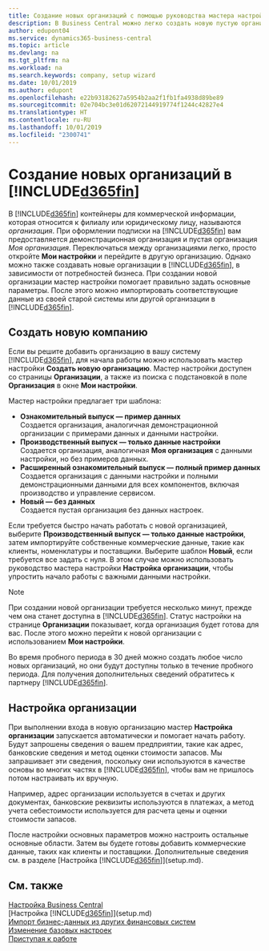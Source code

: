 ```yaml
---
title: Создание новых организаций с помощью руководства мастера настройки | Документация Майкрософт
description: В Business Central можно легко создать новую пустую организацию. Руководство мастера настройки помогает выполнить требуемые шаги, а также можно импортировать существующие коммерческие данные.
author: edupont04
ms.service: dynamics365-business-central
ms.topic: article
ms.devlang: na
ms.tgt_pltfrm: na
ms.workload: na
ms.search.keywords: company, setup wizard
ms.date: 10/01/2019
ms.author: edupont
ms.openlocfilehash: e22b93182627a5954b2aa2f1fb1fa4938d89be89
ms.sourcegitcommit: 02e704bc3e01d62072144919774f1244c42827e4
ms.translationtype: HT
ms.contentlocale: ru-RU
ms.lasthandoff: 10/01/2019
ms.locfileid: "2300741"
---
```

# <a name="creating-new-companies-in-included365finincludesd365fin_mdmd"></a>Создание новых организаций в [!INCLUDE[d365fin](includes/d365fin_md.md)]
В [!INCLUDE[d365fin](includes/d365fin_md.md)] контейнеры для коммерческой информации, которая относится к филиалу или юридическому лицу, называются *организация*. При оформлении подписки на [!INCLUDE[d365fin](includes/d365fin_md.md)] вам предоставляется демонстрационная организация и пустая организация *Моя организация*. Переключаться между организациями легко, просто откройте **Мои настройки** и перейдите в другую организацию. Однако можно также создавать новые организации в [!INCLUDE[d365fin](includes/d365fin_md.md)], в зависимости от потребностей бизнеса. При создании новой организации мастер настройки помогает правильно задать основные параметры. После этого можно импортировать соответствующие данные из своей старой системы или другой организации в [!INCLUDE[d365fin](includes/d365fin_md.md)].  

## <a name="create-new-company"></a>Создать новую компанию
Если вы решите добавить организацию в вашу систему [!INCLUDE[d365fin](includes/d365fin_md.md)], для начала работы можно использовать мастер настройки **Создать новую организацию**. Мастер настройки доступен со страницы **Организации**, а также из поиска с подстановкой в поле **Организация** в окне **Мои настройки**.  

Мастер настройки предлагает три шаблона:

-   **Ознакомительный выпуск — пример данных**  
    Создается организация, аналогичная демонстрационной организации с примерами данных и данными настройки.  
-   **Производственный выпуск — только данные настройки**  
    Создается организация, аналогичная **Моя организация** с данными настройки, но без примеров данных.
-   **Расширенный ознакомительный выпуск — полный пример данных** Создается организация с данными настройки и полными демонстрационными данными для всех компонентов, включая производство и управление сервисом.
-   **Новый — без данных**  
    Создается пустая организация без данных настроек.  

Если требуется быстро начать работать с новой организацией, выберите **Производственный выпуск — только данные настройки**, затем импортируйте собственные коммерческие данные, такие как клиенты, номенклатуры и поставщики. Выберите шаблон **Новый**, если требуется все задать с нуля. В этом случае можно использовать руководство мастера настройки **Настройка организации**, чтобы упростить начало работы с важными данными настройки.  

> [!NOTE]  
>   При создании новой организации требуется несколько минут, прежде чем она станет доступна в [!INCLUDE[d365fin](includes/d365fin_md.md)]. Статус настройки на странице **Организации** показывает, когда организация будет готова для вас. После этого можно перейти к новой организации с использованием **Мои настройки**.  

Во время пробного периода в 30 дней можно создать любое число новых организаций, но они будут доступны только в течение пробного периода. Для получения дополнительных сведений обратитесь к партнеру [!INCLUDE[d365fin](includes/d365fin_md.md)].  

## <a name="company-setup"></a>Настройка организации
При выполнении входа в новую организацию мастер **Настройка организации** запускается автоматически и помогает начать работу. Будут запрошены сведения о вашем предприятии, такие как адрес, банковские сведения и метод оценки стоимости запасов. Мы запрашивает эти сведения, поскольку они используются в качестве основы во многих частях в [!INCLUDE[d365fin](includes/d365fin_md.md)], чтобы вам не пришлось потом настраивать их вручную.  

Например, адрес организации используется в счетах и других документах, банковские реквизиты используются в платежах, а метод учета себестоимости используется для расчета цены и оценки стоимости запасов.  

После настройки основных параметров можно настроить остальные основные области. Затем вы будете готовы добавить коммерческие данные, таких как клиенты и поставщики. Дополнительные сведения см. в разделе [Настройка [!INCLUDE[d365fin](includes/d365fin_md.md)]](setup.md).  

## <a name="see-also"></a>См. также
[Настройка Business Central](ui-customizing-overview.md)  
[Настройка [!INCLUDE[d365fin](includes/d365fin_md.md)]](setup.md)  
[Импорт бизнес-данных из других финансовых систем](across-import-data-configuration-packages.md)  
[Изменение базовых настроек](ui-change-basic-settings.md)  
[Приступая к работе](product-get-started.md)  
